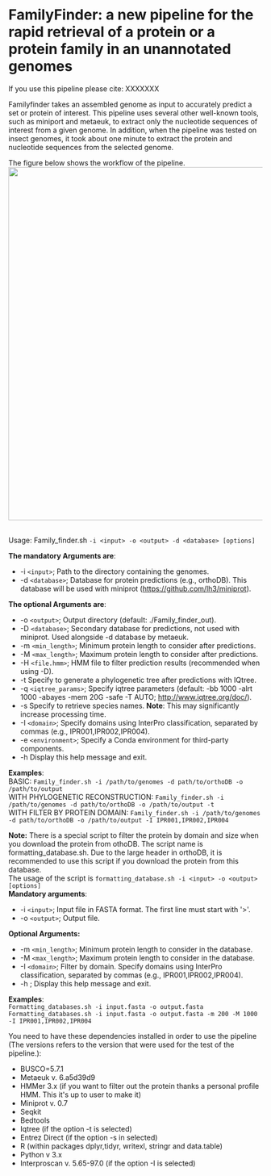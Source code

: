 # FamilyFinder: a new pipeline for the rapid retrieval of a protein or a protein family in an unannotated genomes
If you use this pipeline please cite: XXXXXXX

Familyfinder takes an assembled genome as input to accurately predict a set or protein of interest. This pipeline uses several other well-known tools, such as miniport and metaeuk, to extract only the nucleotide sequences of interest from a given genome. In addition, when the pipeline was tested on insect genomes, it took about one minute to extract the protein and nucleotide sequences from the selected genome. 

The figure below shows the workflow of the pipeline.
<br />  <img src=https://github.com/FamilyFinder/FamilyFinder/assets/170311637/71728427-d9ea-42da-9f9b-1f85c7a5c37b width="600" height="700">






<br /> Usage: Family_finder.sh ``-i <input> -o <output> -d <database> [options]``

**The mandatory Arguments are**:
- -i ``<input>``; Path to the directory containing the genomes.
- -d ``<database>``; Database for protein predictions (e.g., orthoDB). This database will be used with miniprot (https://github.com/lh3/miniprot).
  
**The optional Arguments are**:
- -o ``<output>``; Output directory (default: ./Family_finder_out).
- -D ``<database>``; Secondary database for predictions, not used with miniprot. Used alongside -d database by metaeuk.
- -m ``<min_length>``; Minimum protein length to consider after predictions.
- -M ``<max_length>``; Maximum protein length to consider after predictions.
- -H ``<file.hmm>``; HMM file to filter prediction results (recommended when using -D).
- -t  Specify to generate a phylogenetic tree after predictions with IQtree. 
- -q ``<iqtree_params>``; Specify iqtree parameters (default: -bb 1000 -alrt 1000 -abayes -mem 20G -safe -T AUTO; http://www.iqtree.org/doc/).
- -s  Specify to retrieve species names. **Note**: This may significantly increase processing time.
- -I ``<domain>``; Specify domains using InterPro classification, separated by commas (e.g., IPR001,IPR002,IPR004).
- -e ``<environment>``; Specify a Conda environment for third-party components.
- -h  Display this help message and exit.

**Examples**: 
<br /> BASIC: ``Family_finder.sh -i /path/to/genomes -d path/to/orthoDB -o /path/to/output``
<br /> WITH PHYLOGENETIC RECONSTRUCTION: ``Family_finder.sh -i /path/to/genomes -d path/to/orthoDB -o /path/to/output -t``
<br /> WITH FILTER BY PROTEIN DOMAIN: ``Family_finder.sh -i /path/to/genomes -d path/to/orthoDB -o /path/to/output -I IPR001,IPR002,IPR004``

**Note:** There is a special script to filter the protein by domain and size when you download the protein from othoDB. The script name is formatting_database.sh. Due to the large header in orthoDB, it is recommended to use this script if you download the protein from this database.
<br /> The usage of the script is ``formatting_database.sh -i <input> -o <output> [options]``
<br /> **Mandatory arguments**:
- -i ``<input>``; Input file in FASTA format. The first line must start with '>'.
- -o ``<output>``; Output file.
  
**Optional Arguments:**
- -m ``<min_length>``; Minimum protein length to consider in the database.
- -M ``<max_length>``; Maximum protein length to consider in the database.
- -I ``<domain>``; Filter by domain. Specify domains using InterPro classification, separated by commas (e.g., IPR001,IPR002,IPR004).
- -h ; Display this help message and exit.

**Examples**:
<br /> ``Formatting_databases.sh -i input.fasta -o output.fasta``
<br /> ``Formatting_databases.sh -i input.fasta -o output.fasta -m 200 -M 1000 -I IPR001,IPR002,IPR004``

You need to have these dependencies installed in order to use the pipeline (The versions refers to the version that were used for the test of the pipeline.):
- BUSCO=5.7.1
- Metaeuk v. 6.a5d39d9
- HMMer 3.x (if you want to filter out the protein thanks a personal profile HMM. This it's up to user to make it) 
- Miniprot v. 0.7
- Seqkit
- Bedtools
- Iqtree (if the option -t is selected)
- Entrez Direct (if the option -s in selected)
- R (within packages dplyr,tidyr, writexl, stringr and data.table)
- Python v 3.x
- Interproscan v.  5.65-97.0 (if the option -I is selected)

